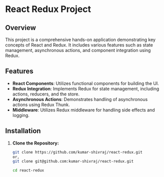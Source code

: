 # React Redux Project

## Overview

This project is a comprehensive hands-on application demonstrating key concepts of React and Redux. It includes various features such as state management, asynchronous actions, and component integration using Redux.

## Features

- **React Components**: Utilizes functional components for building the UI.
- **Redux Integration**: Implements Redux for state management, including actions, reducers, and the store.
- **Asynchronous Actions**: Demonstrates handling of asynchronous actions using Redux Thunk.
- **Middleware**: Utilizes Redux middleware for handling side effects and logging.

## Installation

1. **Clone the Repository:**
   ```bash
   git clone https://github.com/kumar-shivraj/react-redux.git
   or,
   git clone git@github.com:kumar-shivraj/react-redux.git
   
   cd react-redux
